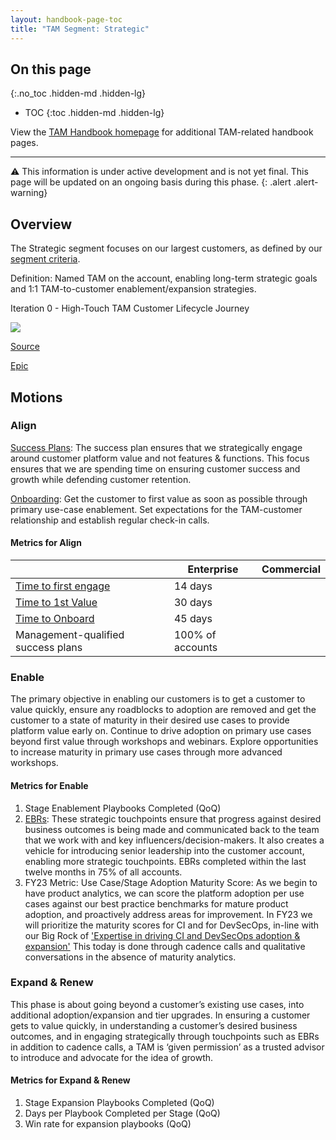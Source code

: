 ```yaml
---
layout: handbook-page-toc
title: "TAM Segment: Strategic"
---
```

## On this page
{:.no_toc .hidden-md .hidden-lg}

- TOC
{:toc .hidden-md .hidden-lg}

View the [TAM Handbook homepage](/handbook/customer-success/tam/) for additional TAM-related handbook pages.

---

⚠️ This information is under active development and is not yet final. This page will be updated on an ongoing basis during this phase.
{: .alert .alert-warning}

## Overview

The Strategic segment focuses on our largest customers, as defined by our [segment criteria](https://gitlab.com/gitlab-com/customer-success/tam/-/wikis/Segments).

Definition: Named TAM on the account, enabling long-term strategic goals and 1:1 TAM-to-customer enablement/expansion strategies.

Iteration 0 - High-Touch TAM Customer Lifecycle Journey

<img src="/images/handbook/customer-success/ht-tam-customer-journey.png">

[Source](https://lucid.app/lucidchart/4fcdb329-8367-44e0-a1c4-d1c0fd1c2362/edit?invitationId=inv_ab8b15ca-1360-4f53-ab72-1da8e092b620&page=0_0#)

[Epic](https://gitlab.com/groups/gitlab-com/customer-success/-/epics/80)

## Motions

### Align

[Success Plans](handbook/customer-success/tam/success-plans/): The success plan ensures that we strategically engage around customer platform value and not features & functions. This focus ensures that we are spending time on ensuring customer success and growth while defending customer retention.

[Onboarding](handbook/customer-success/tam/onboarding/): Get the customer to first value as soon as possible through primary use-case enablement. Set expectations for the TAM-customer relationship and establish regular check-in calls.

#### Metrics for Align

|  | Enterprise | Commercial |
|---|---|---|
| [Time to first engage](/handbook/customer-success/tam/onboarding/#time-to-engage) | 14 days |  |
| [Time to 1st Value](/handbook/customer-success/tam/onboarding/#time-to-first-value) | 30 days |  |
| [Time to Onboard](/handbook/customer-success/tam/onboarding/#time-to-onboard) | 45 days |  |
| Management-qualified success plans | 100% of accounts |  |

### Enable

The primary objective in enabling our customers is to get a customer to value quickly, ensure any roadblocks to adoption are removed and get the customer to a state of maturity in their desired use cases to provide platform value early on. Continue to drive adoption on primary use cases beyond first value through workshops and webinars. Explore opportunities to increase maturity in primary use cases through more advanced workshops.

#### Metrics for Enable

1. Stage Enablement Playbooks Completed (QoQ)
1. [EBRs](/handbook/customer-success/tam/ebr/):  These strategic touchpoints ensure that progress against desired business outcomes is being made and communicated back to the team that we work with and key influencers/decision-makers. It also creates a vehicle for introducing senior leadership into the customer account, enabling more strategic touchpoints. EBRs completed within the last twelve months in 75% of all accounts.
1. FY23 Metric: Use Case/Stage Adoption Maturity Score: As we begin to have product analytics, we can score the platform adoption per use cases against our best practice benchmarks for mature product adoption, and proactively address areas for improvement.  In FY23 we will prioritize the maturity scores for CI and for DevSecOps, in-line with our Big Rock of ['Expertise in driving CI and DevSecOps adoption & expansion'](https://about.gitlab.com/handbook/customer-success/tam/#big-rock-2-expertise-in-driving-ci-and-devsecops-adoption--expansion) This today is done through cadence calls and qualitative conversations in the absence of maturity analytics.

### Expand & Renew

This phase is about going beyond a customer’s existing use cases, into additional adoption/expansion and tier upgrades.  In ensuring a customer gets to value quickly, in understanding a customer’s desired business outcomes, and in engaging strategically through touchpoints such as EBRs in addition to cadence calls, a TAM is ‘given permission’ as a trusted advisor to introduce and advocate for the idea of growth.

#### Metrics for Expand & Renew

1. Stage Expansion Playbooks Completed (QoQ)
1. Days per Playbook Completed per Stage (QoQ)
1. Win rate for expansion playbooks (QoQ)
